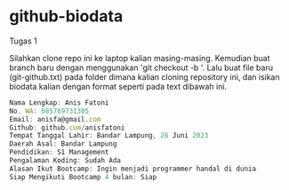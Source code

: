 # github-biodata
Tugas 1

Silahkan clone repo ini ke laptop kalian masing-masing. Kemudian buat branch baru dengan menggunakan 'git checkout -b <nama user github>'. Lalu buat file baru (git-github.txt) pada folder dimana kalian cloning repository ini, dan isikan biodata kalian dengan format seperti pada text dibawah ini.
  
  
```js
Nama Lengkap: Anis Fatoni
No. WA: 085769731305
Email: anisfa@gmail.com
Github: github.com/anisfatoni
Tempat Tanggal Lahir: Bandar Lampung, 26 Juni 2023
Daerah Asal: Bandar Lampung
Pendidikan: S1 Management
Pengalaman Koding: Sudah Ada
Alasan Ikut Bootcamp: Ingin menjadi programmer handal di dunia
Siap Mengikuti Bootcamp 4 bulan: Siap
```
